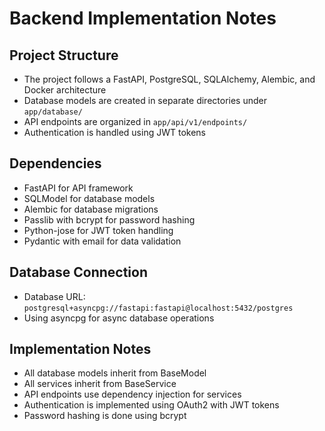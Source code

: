 # Backend Implementation Notes

## Project Structure
- The project follows a FastAPI, PostgreSQL, SQLAlchemy, Alembic, and Docker architecture
- Database models are created in separate directories under `app/database/`
- API endpoints are organized in `app/api/v1/endpoints/`
- Authentication is handled using JWT tokens

## Dependencies
- FastAPI for API framework
- SQLModel for database models
- Alembic for database migrations
- Passlib with bcrypt for password hashing
- Python-jose for JWT token handling
- Pydantic with email for data validation

## Database Connection
- Database URL: `postgresql+asyncpg://fastapi:fastapi@localhost:5432/postgres`
- Using asyncpg for async database operations

## Implementation Notes
- All database models inherit from BaseModel
- All services inherit from BaseService
- API endpoints use dependency injection for services
- Authentication is implemented using OAuth2 with JWT tokens
- Password hashing is done using bcrypt
